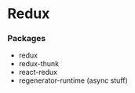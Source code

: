 # Redux

### Packages

-   redux
-   redux-thunk
-   react-redux
-   regenerator-runtime (async stuff)
